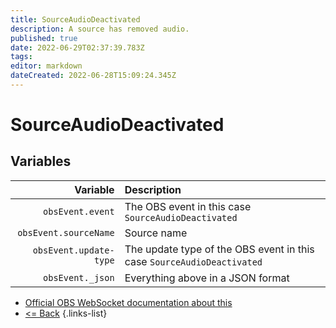 ```yaml
---
title: SourceAudioDeactivated
description: A source has removed audio.
published: true
date: 2022-06-29T02:37:39.783Z
tags: 
editor: markdown
dateCreated: 2022-06-28T15:09:24.345Z
---
```


# SourceAudioDeactivated

## Variables

| Variable | Description |
|---------:|:------------|
| `obsEvent.event` | The OBS event in this case `SourceAudioDeactivated`
| `obsEvent.sourceName` | Source name
| `obsEvent.update-type` | The update type of the OBS event in this case `SourceAudioDeactivated`
| `obsEvent._json` | Everything above in a JSON format

* [Official OBS WebSocket documentation about this](https://github.com/obsproject/obs-websocket/blob/4.x-current/docs/generated/protocol.md#sourceaudiodeactivated)
* [<= Back](/en/Integrations/OBS/Events)
{.links-list}